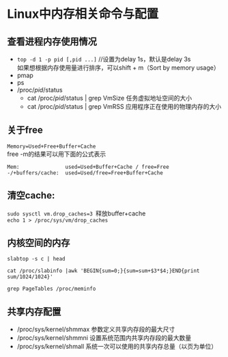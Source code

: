 # Linux中内存相关命令与配置

## 查看进程内存使用情况
   * `top -d 1 -p pid [,pid ...]`  //设置为delay 1s，默认是delay 3s   
如果想根据内存使用量进行排序，可以shift + m（Sort by memory usage）
   * pmap
   * ps
   * /proc/_pid_/status
      * cat /proc/_pid_/status | grep VmSize 任务虚拟地址空间的大小
      * cat /proc/_pid_/status | grep VmRSS  应用程序正在使用的物理内存的大小

## 关于free
`Memory=Used+Free+Buffer+Cache`   
free -m的结果可以用下面的公式表示  
```
Mem:               used=Used+Buffer+Cache / free=Free
-/+buffers/cache:  used=Used/free=Free+Buffer+Cache
```

## 清空cache:  
`sudo sysctl vm.drop_caches=3 `释放buffer+cache   
`echo 1 > /proc/sys/vm/drop_caches`   

## 内核空间的内存
`slabtop -s c | head`

`cat /proc/slabinfo |awk 'BEGIN{sum=0;}{sum=sum+$3*$4;}END{print sum/1024/1024}'`

`grep PageTables /proc/meminfo`


## 共享内存配置
   * /proc/sys/kernel/shmmax 参数定义共享内存段的最大尺寸
   * /proc/sys/kernel/shmmni 设置系统范围内共享内存段的最大数量
   * /proc/sys/kernel/shmall 系统一次可以使用的共享内存总量（以页为单位）
